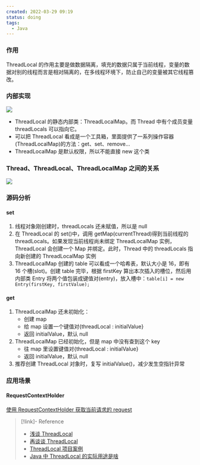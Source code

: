 ```yaml
---
created: 2022-03-29 09:19
status: doing
tags:
  - Java
---
```


### 作用

ThreadLocal 的作用主要是做数据隔离，填充的数据只属于当前线程，变量的数据对别的线程而言是相对隔离的，在多线程环境下，防止自己的变量被其它线程篡改。

### 内部实现

![](202203290932277.png)

- ThreadLocal 的静态内部类：ThreadLocalMap。而 Thread 中有个成员变量 threadLocals 可以指向它。
- 可以把 ThreadLocal 看成是一个工具箱，里面提供了一系列操作容器(ThreadLocalMap)的方法：get、set、remove...
- ThreadLocalMap 是默认权限，所以不能直接 new 这个类

### Thread、ThreadLocal、ThreadLocalMap 之间的关系

![](202203291432318.png)

### 源码分析

#### set

1.  线程对象刚创建时，threadLocals 还未赋值，所以是 null
2.  在 ThreadLocal 的 set()中，调用 getMap(currentThread)得到当前线程的 threadLocals。如果发现当前线程尚未绑定 ThreadLocalMap 实例，ThreadLocal 会创建一个 Map 并绑定。此时，Thread 中的 threadLocals 指向新创建的 ThreadLocalMap 实例
3.  ThreadLocalMap 创建的 table 可以看成一个哈希表，默认大小是 16，即有 16 个槽(slot)。创建 table 完毕，根据 firstKey 算出本次插入的槽位，然后用内部类 Entry 将两个值包装成键值对(entry)，放入槽中：`table[i] = new Entry(firstKey, firstValue);`

#### get

1.  ThreadLocalMap 还未初始化：
    - 创建 map
    - 给 map 设置一个键值对{threadLocal : initialValue}
    - 返回 initialValue，默认 null
2.  ThreadLocalMap 已经初始化，但是 map 中没有查到这个 key
    - 往 map 里设置键值对{threadLocal : initialValue}
    - 返回 initialValue，默认 null
3.  推荐创建 ThreadLocal 对象时，复写 initialValue()，减少发生空指针异常

### 应用场景

#### RequestContextHolder

[使用 RequestContextHolder 获取当前请求的 request](RequestContextHolder%20-%20获取当前请求的%20request.md)

> [!link]- Reference
>
> - [浅谈 ThreadLocal](https://zhuanlan.zhihu.com/p/60375306)
> - [再谈谈 ThreadLocal](https://zhuanlan.zhihu.com/p/167937566)
> - [ThreadLocal 项目案例](https://zhuanlan.zhihu.com/p/60665911)
> - [Java 中 ThreadLocal 的实际用途是啥](https://www.zhihu.com/question/341005993)
